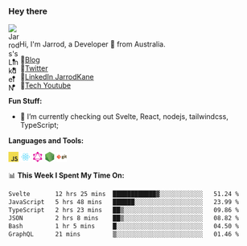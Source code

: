 ### Hey there
<a href="https://www.linkedin.com/in/jarrodkane/">
  <img align="left" alt="Jarrods's LinkdeIN" width="22px" src="https://cdn.jsdelivr.net/npm/simple-icons@v3/icons/linkedin.svg" />
</a>

<br />

Hi, I'm Jarrod, a Developer 🚀 from Australia.
- 📝[Blog](https://blog.jarrodkane.com)
- 📝[Twitter](https://twitter.com/grime_goblin)
- 📝[LinkedIn JarrodKane](https://www.linkedin.com/in/jarrodkane/)
- 🎥[Tech Youtube](https://www.youtube.com/channel/UCwBJ5gLp3trHUDtDjZvQH2Q)
  
**Fun Stuff:**

- 🌱 I’m currently checking out Svelte, React, nodejs, tailwindcss, TypeScript; 


**Languages and Tools:**  

<code><img height="20" src="https://raw.githubusercontent.com/github/explore/80688e429a7d4ef2fca1e82350fe8e3517d3494d/topics/javascript/javascript.png"></code>
<code><img height="20" src="https://raw.githubusercontent.com/github/explore/80688e429a7d4ef2fca1e82350fe8e3517d3494d/topics/react/react.png"></code>
<code><img height="20" src="https://raw.githubusercontent.com/github/explore/5c058a388828bb5fde0bcafd4bc867b5bb3f26f3/topics/graphql/graphql.png"></code>
<code><img height="20" src="https://raw.githubusercontent.com/github/explore/80688e429a7d4ef2fca1e82350fe8e3517d3494d/topics/nodejs/nodejs.png"></code>
<code><img height="20" src="https://raw.githubusercontent.com/github/explore/80688e429a7d4ef2fca1e82350fe8e3517d3494d/topics/git/git.png"></code>

📊 **This Week I Spent My Time On:**
<!--START_SECTION:waka-->

```text
Svelte       12 hrs 25 mins  ████████████▓░░░░░░░░░░░░   51.24 %
JavaScript   5 hrs 48 mins   ██████░░░░░░░░░░░░░░░░░░░   23.99 %
TypeScript   2 hrs 23 mins   ██▒░░░░░░░░░░░░░░░░░░░░░░   09.86 %
JSON         2 hrs 8 mins    ██▒░░░░░░░░░░░░░░░░░░░░░░   08.82 %
Bash         1 hr 5 mins     █░░░░░░░░░░░░░░░░░░░░░░░░   04.50 %
GraphQL      21 mins         ▒░░░░░░░░░░░░░░░░░░░░░░░░   01.46 %
```

<!--END_SECTION:waka-->

